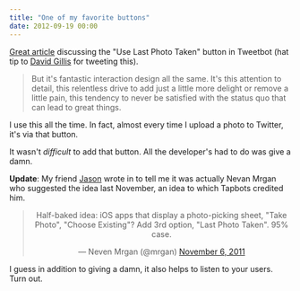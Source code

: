 ```yaml
---
title: "One of my favorite buttons"
date: 2012-09-19 00:00
---
```


<p><a href="http://fuckjetpacks.com/read/one_of_my_favorite_buttons">Great article</a> discussing the "Use Last Photo Taken" button in Tweetbot (hat tip to <a href="https://twitter.com/davegillis">David Gillis</a> for tweeting this).</p>

<blockquote>
  <p>But it's fantastic interaction design all the same. It's this attention to detail, this relentless drive to add just a little more delight or remove a little pain, this tendency to never be satisfied with the status quo that can lead to great things.</p>

</blockquote>

<p>I use this all the time. In fact, almost every time I upload a photo to Twitter, it's via that button. </p>

<p>It wasn't <em>difficult</em> to add that button. All the developer's had to do was give a damn. </p>

<p><strong>Update</strong>: My friend <a href="http://twitter.com/jasonbrennan">Jason</a> wrote in to tell me it was actually Nevan Mrgan who suggested the idea last November, an idea to which Tapbots credited him.</p>

<div align="center">

<blockquote class="twitter-tweet">

<p>Half-baked idea: iOS apps that display a photo-picking sheet, "Take Photo", "Choose Existing"? Add 3rd option, "Last Photo Taken". 95% case.</p>— Neven Mrgan (@mrgan) <a href="https://twitter.com/mrgan/status/133311995125575681" data-datetime="2011-11-06T22:37:11+00:00">November 6, 2011</a>

</blockquote>

<script src="//platform.twitter.com/widgets.js" charset="utf-8"></script>

</div>

<p>I guess in addition to giving a damn, it also helps to listen to your users. Turn out.</p>

<!-- more -->

